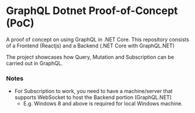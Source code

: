 # GraphQL Dotnet Proof-of-Concept (PoC)
A proof of concept on using GraphQL in .NET Core. This repository consists of a Frontend (Reactjs) and a Backend (.NET Core with GraphQL.NET)

The project showcases how Query, Mutation and Subscription can be carried out in GraphQL. 

### Notes
* For Subscription to work, you need to have a machine/server that supports WebSocket to host the Backend portion (GraphQL.NET)
  * E.g. Windows 8 and above is required for local Windows machine.
  
